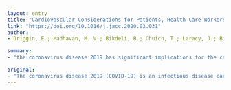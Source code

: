 ```yaml
---
layout: entry
title: "Cardiovascular Considerations for Patients, Health Care Workers, and Health Systems During the COVID-19 Pandemic"
link: "https://doi.org/10.1016/j.jacc.2020.03.031"
author:
- Driggin, E.; Madhavan, M. V.; Bikdeli, B.; Chuich, T.; Laracy, J.; Biondi-Zoccai, G.; Brown, T. S.; Der Nigoghossian, C.; Zidar, D. A.; Haythe, J.; Brodie, D.; Beckman, J. A.; Kirtane, A. J.; Stone, G. W.; Krumholz, H. M.; Parikh, S. A.

summary:
- "the coronavirus disease 2019 has significant implications for the cardiovascular care of patients. The response to COVID-19 can compromise the rapid triage of non-COVID19 patients with cardiovascular conditions. We review peer-reviewed and pre-print reports relating to cardiovascular considerations related to the disease and highlight gaps in knowledge that require further study."

original:
- "The coronavirus disease 2019 (COVID-19) is an infectious disease caused by severe acute respiratory syndrome coronavirus 2 that has significant implications for the cardiovascular care of patients. First, those with COVID-19 and pre-existing cardiovascular disease have an increased risk of severe disease and death. Second, infection has been associated with multiple direct and indirect cardiovascular complications including acute myocardial injury, myocarditis, arrhythmias, and venous thromboembolism. Third, therapies under investigation for COVID-19 may have cardiovascular side effects. Fourth, the response to COVID-19 can compromise the rapid triage of non-COVID-19 patients with cardiovascular conditions. Finally, the provision of cardiovascular care may place health care workers in a position of vulnerability as they become hosts or vectors of virus transmission. We hereby review the peer-reviewed and pre-print reports pertaining to cardiovascular considerations related to COVID-19 and highlight gaps in knowledge that require further study pertinent to patients, health care workers, and health systems."
---
```


